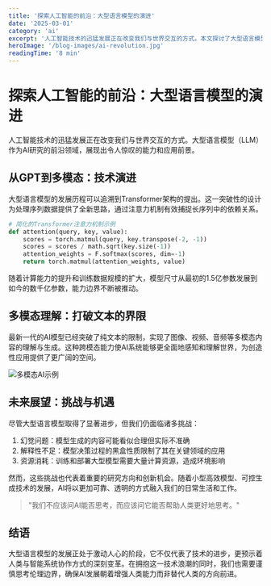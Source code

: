 ```yaml
---
title: '探索人工智能的前沿：大型语言模型的演进'
date: '2025-03-01'
category: 'ai'
excerpt: '人工智能技术的迅猛发展正在改变我们与世界交互的方式。本文探讨了大型语言模型的最新进展及其对未来的影响。'
heroImage: '/blog-images/ai-revolution.jpg'
readingTime: '8 min'
---
```


# 探索人工智能的前沿：大型语言模型的演进

人工智能技术的迅猛发展正在改变我们与世界交互的方式。大型语言模型（LLM）作为AI研究的前沿领域，展现出令人惊叹的能力和应用前景。

## 从GPT到多模态：技术演进

大型语言模型的发展历程可以追溯到Transformer架构的提出。这一突破性的设计为处理序列数据提供了全新思路，通过注意力机制有效捕捉长序列中的依赖关系。

```python
# 简化的Transformer注意力机制示例
def attention(query, key, value):
    scores = torch.matmul(query, key.transpose(-2, -1))
    scores = scores / math.sqrt(key.size(-1))
    attention_weights = F.softmax(scores, dim=-1)
    return torch.matmul(attention_weights, value)
```

随着计算能力的提升和训练数据规模的扩大，模型尺寸从最初的1.5亿参数发展到如今的数千亿参数，能力边界不断被推动。

## 多模态理解：打破文本的界限

最新一代的AI模型已经突破了纯文本的限制，实现了图像、视频、音频等多模态内容的理解与生成。这种跨模态能力使AI系统能够更全面地感知和理解世界，为创造性应用提供了更广阔的空间。

![多模态AI示例](https://miro.medium.com/v2/resize:fit:1400/format:webp/1*kN3YTAUj15wuRGamDyy1UA.png)

## 未来展望：挑战与机遇

尽管大型语言模型取得了显著进步，但我们仍面临诸多挑战：

1. 幻觉问题：模型生成的内容可能看似合理但实际不准确
2. 解释性不足：模型决策过程的黑盒性质限制了其在关键领域的应用
3. 资源消耗：训练和部署大型模型需要大量计算资源，造成环境影响

然而，这些挑战也代表着重要的研究方向和创新机会。随着小型高效模型、可控生成技术的发展，AI将以更加可靠、透明的方式融入我们的日常生活和工作。

> "我们不应该问AI能否思考，而应该问它能否帮助人类更好地思考。"

## 结语

大型语言模型的发展正处于激动人心的阶段，它不仅代表了技术的进步，更预示着人类与智能系统协作方式的深刻变革。在拥抱这一技术浪潮的同时，我们也需要谨慎思考伦理边界，确保AI发展朝着增强人类能力而非替代人类的方向前进。
